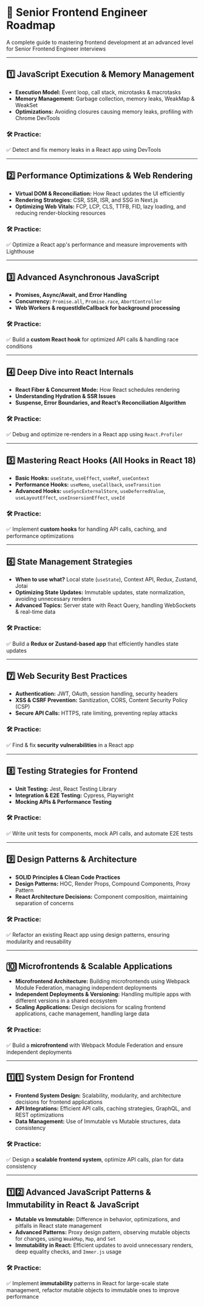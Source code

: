 # 📄 Senior Frontend Engineer Roadmap

A complete guide to mastering frontend development at an advanced level for Senior Frontend Engineer interviews

---

## 1️⃣ JavaScript Execution & Memory Management

- **Execution Model:** Event loop, call stack, microtasks & macrotasks
- **Memory Management:** Garbage collection, memory leaks, WeakMap & WeakSet
- **Optimizations:** Avoiding closures causing memory leaks, profiling with Chrome DevTools

### 🛠️ Practice:

✅ Detect and fix memory leaks in a React app using DevTools

---

## 2️⃣ Performance Optimizations & Web Rendering

- **Virtual DOM & Reconciliation:** How React updates the UI efficiently
- **Rendering Strategies:** CSR, SSR, ISR, and SSG in Next.js
- **Optimizing Web Vitals:** FCP, LCP, CLS, TTFB, FID, lazy loading, and reducing render-blocking resources

### 🛠️ Practice:

✅ Optimize a React app's performance and measure improvements with Lighthouse

---

## 3️⃣ Advanced Asynchronous JavaScript

- **Promises, Async/Await, and Error Handling**
- **Concurrency:** `Promise.all`, `Promise.race`, `AbortController`
- **Web Workers & requestIdleCallback for background processing**

### 🛠️ Practice:

✅ Build a **custom React hook** for optimized API calls & handling race conditions

---

## 4️⃣ Deep Dive into React Internals

- **React Fiber & Concurrent Mode:** How React schedules rendering
- **Understanding Hydration & SSR Issues**
- **Suspense, Error Boundaries, and React’s Reconciliation Algorithm**

### 🛠️ Practice:

✅ Debug and optimize re-renders in a React app using `React.Profiler`

---

## 5️⃣ Mastering React Hooks (All Hooks in React 18)

- **Basic Hooks:** `useState`, `useEffect`, `useRef`, `useContext`
- **Performance Hooks:** `useMemo`, `useCallback`, `useTransition`
- **Advanced Hooks:** `useSyncExternalStore`, `useDeferredValue`, `useLayoutEffect`, `useInsersionEffect`, `useId`

### 🛠️ Practice:

✅ Implement **custom hooks** for handling API calls, caching, and performance optimizations

---

## 6️⃣ State Management Strategies

- **When to use what?** Local state (`useState`), Context API, Redux, Zustand, Jotai
- **Optimizing State Updates:** Immutable updates, state normalization, avoiding unnecessary renders
- **Advanced Topics:** Server state with React Query, handling WebSockets & real-time data

### 🛠️ Practice:

✅ Build a **Redux or Zustand-based app** that efficiently handles state updates

---

## 7️⃣ Web Security Best Practices

- **Authentication:** JWT, OAuth, session handling, security headers
- **XSS & CSRF Prevention:** Sanitization, CORS, Content Security Policy (CSP)
- **Secure API Calls:** HTTPS, rate limiting, preventing replay attacks

### 🛠️ Practice:

✅ Find & fix **security vulnerabilities** in a React app

---

## 8️⃣ Testing Strategies for Frontend

- **Unit Testing:** Jest, React Testing Library
- **Integration & E2E Testing:** Cypress, Playwright
- **Mocking APIs & Performance Testing**

### 🛠️ Practice:

✅ Write unit tests for components, mock API calls, and automate E2E tests

---

## 9️⃣ Design Patterns & Architecture

- **SOLID Principles & Clean Code Practices**
- **Design Patterns:** HOC, Render Props, Compound Components, Proxy Pattern
- **React Architecture Decisions:** Component composition, maintaining separation of concerns

### 🛠️ Practice:

✅ Refactor an existing React app using design patterns, ensuring modularity and reusability

---

## 🔟 Microfrontends & Scalable Applications

- **Microfrontend Architecture:** Building microfrontends using Webpack Module Federation, managing independent deployments
- **Independent Deployments & Versioning:** Handling multiple apps with different versions in a shared ecosystem
- **Scaling Applications:** Design decisions for scaling frontend applications, cache management, handling large data

### 🛠️ Practice:

✅ Build a **microfrontend** with Webpack Module Federation and ensure independent deployments

---

## 1️⃣1️⃣ System Design for Frontend

- **Frontend System Design:** Scalability, modularity, and architecture decisions for frontend applications
- **API Integrations:** Efficient API calls, caching strategies, GraphQL, and REST optimizations
- **Data Management:** Use of Immutable vs Mutable structures, data consistency

### 🛠️ Practice:

✅ Design a **scalable frontend system**, optimize API calls, plan for data consistency

---

## 1️⃣2️⃣ Advanced JavaScript Patterns & Immutability in React & JavaScript

- **Mutable vs Immutable:** Difference in behavior, optimizations, and pitfalls in React state management
- **Advanced Patterns:** Proxy design pattern, observing mutable objects for changes, using `WeakMap`, `Map`, and `Set`
- **Immutability in React:** Efficient updates to avoid unnecessary renders, deep equality checks, and `Immer.js` usage

### 🛠️ Practice:

✅ Implement **immutability** patterns in React for large-scale state management, refactor mutable objects to immutable ones to improve performance
